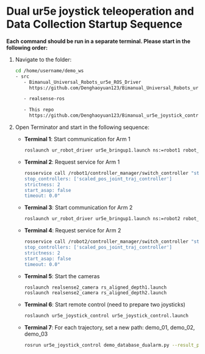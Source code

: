 
# Dual ur5e joystick teleoperation and Data Collection Startup Sequence
**Each command should be run in a separate terminal. Please start in the following order:**

1. Navigate to the folder:
   ```bash
   cd /home/username/demo_ws
   - src
      - Bimanual_Universal_Robots_ur5e_ROS_Driver
        https://github.com/Denghaoyuan123/Bimanual_Universal_Robots_ur5e_ROS_Driver

      - realsense-ros

      - This repo 
        https://github.com/Denghaoyuan123/Bimanual_ur5e_joystick_control
   ```

2. Open Terminator and start in the following sequence:

   - **Terminal 1**: Start communication for Arm 1
     ```bash
     roslaunch ur_robot_driver ur5e_bringup1.launch ns:=robot1 robot_ip:=xxx reverse_port:=50001 script_sender_port:=50002 trajectory_port:=50003 script_command_port:=50004
     ```

   - **Terminal 2**: Request service for Arm 1
     ```bash
     rosservice call /robot1/controller_manager/switch_controller "start_controllers: ['joint_group_vel_controller']
     stop_controllers: ['scaled_pos_joint_traj_controller']
     strictness: 2
     start_asap: false
     timeout: 0.0"
     ```

   - **Terminal 3**: Start communication for Arm 2
     ```bash
     roslaunch ur_robot_driver ur5e_bringup1.launch ns:=robot2 robot_ip:=xxx reverse_port:=50011 script_sender_port:=50012 trajectory_port:=50013 script_command_port:=50014
     ```

   - **Terminal 4**: Request service for Arm 2
     ```bash
     rosservice call /robot2/controller_manager/switch_controller "start_controllers: ['joint_group_vel_controller']
     stop_controllers: ['scaled_pos_joint_traj_controller']
     strictness: 2
     start_asap: false
     timeout: 0.0"
     ```

   - **Terminal 5**: Start the cameras
     ```bash
     roslaunch realsense2_camera rs_aligned_depth1.launch
     roslaunch realsense2_camera rs_aligned_depth2.launch
     ```

   - **Terminal 6**: Start remote control (need to prepare two joysticks)
     ```bash
     roslaunch ur5e_joystick_control ur5e_joystick_control.launch
     ```

   - **Terminal 7**: For each trajectory, set a new path: demo_01, demo_02, demo_03
     ```bash
     rosrun ur5e_joystick_control demo_database_dualarm.py --result_path /path/to/your/demo/demo_20
     ```
